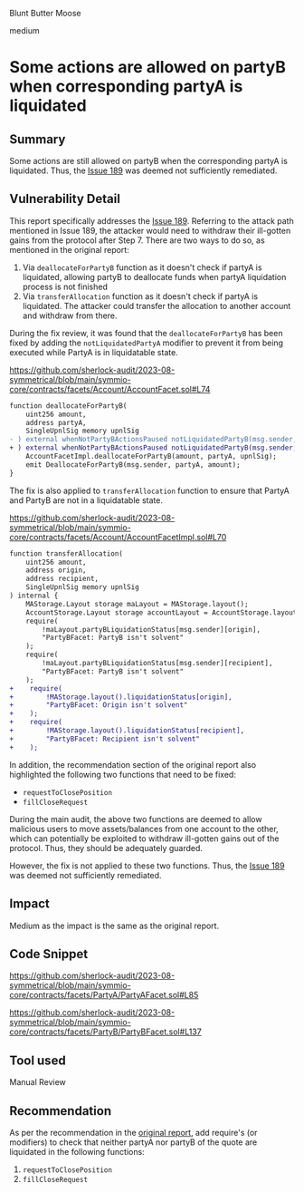 Blunt Butter Moose

medium

# Some actions are allowed on partyB when corresponding partyA is liquidated
## Summary

Some actions are still allowed on partyB when the corresponding partyA is liquidated. Thus, the [Issue 189](https://github.com/sherlock-audit/2023-06-symmetrical-judging/issues/189) was deemed not sufficiently remediated.

## Vulnerability Detail

This report specifically addresses the [Issue 189](https://github.com/sherlock-audit/2023-06-symmetrical-judging/issues/189). Referring to the attack path mentioned in Issue 189, the attacker would need to withdraw their ill-gotten gains from the protocol after Step 7. There are two ways to do so, as mentioned in the original report:

1. Via `deallocateForPartyB` function as it doesn't check if partyA is liquidated, allowing partyB to deallocate funds when partyA liquidation process is not finished
2. Via `transferAllocation` function as it doesn't check if partyA is liquidated. The attacker could transfer the allocation to another account and withdraw from there.

During the fix review, it was found that the `deallocateForPartyB` has been fixed by adding the `notLiquidatedPartyA` modifier to prevent it from being executed while PartyA is in liquidatable state.

https://github.com/sherlock-audit/2023-08-symmetrical/blob/main/symmio-core/contracts/facets/Account/AccountFacet.sol#L74

```diff
function deallocateForPartyB(
    uint256 amount,
    address partyA,
    SingleUpnlSig memory upnlSig
- ) external whenNotPartyBActionsPaused notLiquidatedPartyB(msg.sender, partyA) onlyPartyB {
+ ) external whenNotPartyBActionsPaused notLiquidatedPartyB(msg.sender, partyA) notLiquidatedPartyA(partyA) onlyPartyB {
    AccountFacetImpl.deallocateForPartyB(amount, partyA, upnlSig);
    emit DeallocateForPartyB(msg.sender, partyA, amount);
}
```

The fix is also applied to `transferAllocation` function to ensure that PartyA and PartyB are not in a liquidatable state.

https://github.com/sherlock-audit/2023-08-symmetrical/blob/main/symmio-core/contracts/facets/Account/AccountFacetImpl.sol#L70

```diff
function transferAllocation(
    uint256 amount,
    address origin,
    address recipient,
    SingleUpnlSig memory upnlSig
) internal {
    MAStorage.Layout storage maLayout = MAStorage.layout();
    AccountStorage.Layout storage accountLayout = AccountStorage.layout();
    require(
        !maLayout.partyBLiquidationStatus[msg.sender][origin],
        "PartyBFacet: PartyB isn't solvent"
    );
    require(
        !maLayout.partyBLiquidationStatus[msg.sender][recipient],
        "PartyBFacet: PartyB isn't solvent"
    );
+    require(
+        !MAStorage.layout().liquidationStatus[origin],
+        "PartyBFacet: Origin isn't solvent"
+    );
+    require(
+        !MAStorage.layout().liquidationStatus[recipient],
+        "PartyBFacet: Recipient isn't solvent"
+    );
```

In addition, the recommendation section of the original report also highlighted the following two functions that need to be fixed:

- `requestToClosePosition`
- `fillCloseRequest`

During the main audit, the above two functions are deemed to allow malicious users to move assets/balances from one account to the other, which can potentially be exploited to withdraw ill-gotten gains out of the protocol. Thus, they should be adequately guarded.

However, the fix is not applied to these two functions. Thus, the [Issue 189](https://github.com/sherlock-audit/2023-06-symmetrical-judging/issues/189) was deemed not sufficiently remediated.

## Impact

Medium as the impact is the same as the original report.

## Code Snippet

https://github.com/sherlock-audit/2023-08-symmetrical/blob/main/symmio-core/contracts/facets/PartyA/PartyAFacet.sol#L85

https://github.com/sherlock-audit/2023-08-symmetrical/blob/main/symmio-core/contracts/facets/PartyB/PartyBFacet.sol#L137

## Tool used

Manual Review

## Recommendation

As per the recommendation in the [original report](https://github.com/sherlock-audit/2023-06-symmetrical-judging/issues/189), add require's (or modifiers) to check that neither partyA nor partyB of the quote are liquidated in the following functions:

1. `requestToClosePosition`
2. `fillCloseRequest`